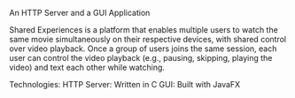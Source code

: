 An HTTP Server and a GUI Application

Shared Experiences is a platform that enables multiple users to watch the same movie simultaneously on their respective devices, with shared control over video playback. 
Once a group of users joins the same session, each user can control the video playback (e.g., pausing, skipping, playing the video) and text each other while watching.

Technologies:
HTTP Server: Written in C
GUI: Built with JavaFX
